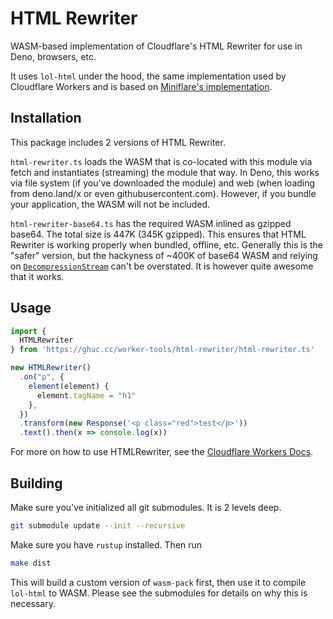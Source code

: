 # HTML Rewriter

WASM-based implementation of Cloudflare's HTML Rewriter for use in Deno, browsers, etc. 

It uses `lol-html` under the hood, the same implementation used by Cloudflare Workers and is based on [Miniflare's implementation](https://github.com/mrbbot/html-rewriter-wasm).

## Installation
This package includes 2 versions of HTML Rewriter. 

`html-rewriter.ts` loads the WASM that is co-located with this module via fetch and instantiates (streaming) the module that way. In Deno, this works via file system (if you've downloaded the module) and web (when loading from deno.land/x or even githubusercontent.com). 
However, if you bundle your application, the WASM will not be included.

`html-rewriter-base64.ts` has the required WASM inlined as gzipped base64. The total size is 447K (345K gzipped). 
This ensures that HTML Rewriter is working properly when bundled, offline, etc. 
Generally this is the "safer" version, but the hackyness of ~400K of base64 WASM and relying on [`DecompressionStream`][dcs] can't be overstated. 
It is however quite awesome that it works.

[dcs]: https://developer.mozilla.org/en-US/docs/Web/API/DecompressionStream


## Usage

```ts
import { 
  HTMLRewriter 
} from 'https://ghuc.cc/worker-tools/html-rewriter/html-rewriter.ts'

new HTMLRewriter()
  .on("p", {
    element(element) { 
      element.tagName = "h1" 
    },
  })
  .transform(new Response('<p class="red">test</p>'))
  .text().then(x => console.log(x))
```

For more on how to use HTMLRewriter, see the [Cloudflare Workers Docs](https://developers.cloudflare.com/workers/runtime-apis/html-rewriter/).


## Building

Make sure you've initialized all git submodules. It is 2 levels deep.

```sh
git submodule update --init --recursive
```

Make sure you have `rustup` installed. Then run

```sh
make dist
```

This will build a custom version of `wasm-pack` first, then use it to compile `lol-html` to WASM. Please see the submodules for details on why this is necessary.

